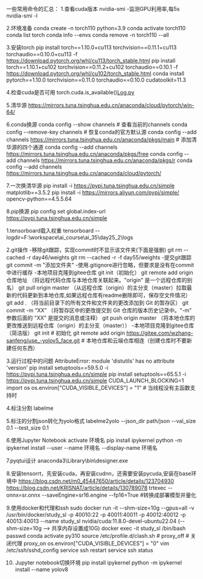 一些常用命令的汇总：
1.查看cuda版本
nvidia-smi
-监测GPU利用率,每5s
nvidia-smi -l

2.环境准备
conda create -n torch110 python=3.9
conda activate torch110
conda list torch
conda info --envs
conda remove -n torch110 --all

3.安装torch
pip install torch==1.10.0+cu113 torchvision==0.11.1+cu113 torchaudio==0.10.0+cu113 -f https://download.pytorch.org/whl/cu113/torch_stable.html
pip install torch==1.10.1+cu102 torchvision==0.11.2+cu102 torchaudio==0.10.1 -f https://download.pytorch.org/whl/cu102/torch_stable.html
conda install pytorch==1.10.0 torchvision==0.11.0 torchaudio==0.10.0 cudatoolkit=11.3

4.检查cuda是否可用
torch.cuda.is_available()[Log.py](../../Users/adm/Desktop/Log.py)

5.清华源
https://mirrors.tuna.tsinghua.edu.cn/anaconda/cloud/pytorch/win-64/

6.conda换源
conda config --show channels  # 查看当前的channels
conda config --remove-key channels  # 恢复conda的官方默认源
conda config --add channels https://mirrors.tuna.tsinghua.edu.cn/anaconda/pkgs/main # 添加清华源的四个通道
conda config --add channels https://mirrors.tuna.tsinghua.edu.cn/anaconda/pkgs/free
conda config --add channels https://mirrors.tuna.tsinghua.edu.cn/anaconda/pkgs/r
conda config --add channels https://mirrors.tuna.tsinghua.edu.cn/anaconda/cloud/pytorch/

7.一次换清华源
pip install -i https://pypi.tuna.tsinghua.edu.cn/simple matplotlib==3.5.2
pip install -i https://mirrors.aliyun.com/pypi/simple/ opencv-python==4.5.5.64

8.pip换源
pip config set global.index-url https://pypi.tuna.tsinghua.edu.cn/simple

1.tensorboard载入权重
tensorboard --logdir=F:\workspace\ai_course\ai_35\day25_2\logs

2.git操作
-移除git跟踪，实现commit时不显示该文件夹(下面是强删)
git rm --cached -r day46/weights
git rm --cached -r -f day55/weights
-提交git跟踪
git commit -m "添加文件夹"
-使用.gitignore进行忽略，但要求是没有在commit中进行缓存
-本地项目克隆到gitee仓库
git init（初始化）
git remote add origin 仓库地址 （将远程代码仓库与本地仓库关联起来。"origin" 是一个远程仓库的别名）
git pull origin master （从远程仓库（origin）的主分支（master）拉取最新的代码更新到本地仓库,如果远程仓库有readme删除即可，保存空文件情况）
git add . （将当前目录下的所有文件和文件夹的更改添加到 Git 的暂存区）
git commit -m “XX” （将暂存区中的更改提交到 Git 仓库的版本历史记录中。"-m" 参数后面的 "XX" 是提交的消息或注释）
git push origin master （将本地仓库的更改推送到远程仓库（origin）的主分支（master））
-本地项目克隆到gitee仓库（简洁版）
git init # 初始化
git remote add origin https://gitee.com/wzhang-sanfeng/use_-yolov5_face.git # 本地仓库和云端仓库相连（创建仓库时不要新建任何东西）

3.运行过程中的问题
AttributeError: module 'distutils' has no attribute 'version'
pip install setuptools==59.5.0 -i https://pypi.tuna.tsinghua.edu.cn/simple
pip install setuptools==65.5.1 -i https://pypi.tuna.tsinghua.edu.cn/simple
CUDA_LAUNCH_BLOCKING=1
import os
os.environ["CUDA_VISIBLE_DEVICES"] = "1" # 当线程没有主函数支持时

4.标注分割
labelme

5.标注的分割json转化为yolo格式
labelme2yolo --json_dir path/json --val_size 0.1 --test_size 0.1

6.使用Jupyter Notebook
activate 环境名
pip install ipykernel
python -m ipykernel install --user --name 环境名 --display-name 环境名

7.pyqtui设计
anaconda3\Library\bin\designer.exe

8.安装tensorrt，先安装cuda，再安装cudnn，还需要安装pycuda,安装在base环境中
https://blog.csdn.net/m0_45447650/article/details/123704930
https://blog.csdn.net/KRISNAT/article/details/130789078
trtexec --onnx=sr.onnx --saveEngine=sr16.engine --fp16=True #转换成部署模型并量化

9.使用docker和代理和ssh
sudo docker run -it --shm-size=10g --gpus=all -v /usr/bin/docker/study_sl -p 40010:22 -p 40011:40011 -p 40012:40012 -p 40013:40013 --name study_sl nvidia/cuda:11.8.0-devel-ubuntu22.04
(--shm-size=10g ——> 共享内存设置成10G)
docker exec -it study_sl /bin/bash
passwd
conda activate py310
source /etc/profile.d/clash.sh #
proxy_off # 关闭代理
proxy_on
os.environ["CUDA_VISIBLE_DEVICES"] = "0"
vim /etc/ssh/sshd_config
service ssh restart
service ssh status

10. Jupyter notebook切换环境
pip install ipykernel
python -m ipykernel install --name yolov8
